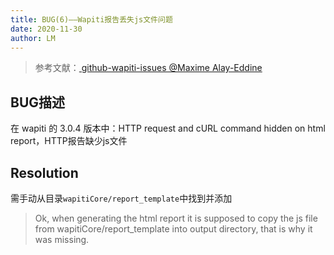 ```yaml
---
title: BUG(6)——Wapiti报告丢失js文件问题
date: 2020-11-30
author: LM
---
```


> 参考文献：[ github-wapiti-issues @Maxime Alay-Eddine ](https://github.com/wapiti-scanner/wapiti/issues/86)

## BUG描述

在 wapiti 的 3.0.4 版本中：HTTP request and cURL command hidden on html report，HTTP报告缺少js文件

## Resolution

需手动从目录`wapitiCore/report_template`中找到并添加

> Ok, when generating the html report it is supposed to copy the js file from wapitiCore/report_template into output directory, that is why it was missing.

